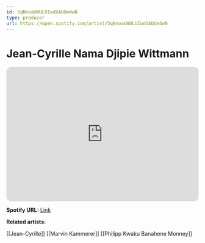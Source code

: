 ```yaml
---
id: 5qNnoaUWULUIwdGAbUm4wN
type: producer
url: https://open.spotify.com/artist/5qNnoaUWULUIwdGAbUm4wN
---
```

# Jean-Cyrille Nama Djipie Wittmann

<iframe style="border-radius:12px" src="https://open.spotify.com/embed/artist/5qNnoaUWULUIwdGAbUm4wN" width="100%" height="352" frameBorder="0" allowfullscreen="" allow="autoplay; clipboard-write; encrypted-media; fullscreen; picture-in-picture" loading="lazy"></iframe>

**Spotify URL:** [Link](https://open.spotify.com/artist/5qNnoaUWULUIwdGAbUm4wN)

**Related artists:**

[[Jean-Cyrille]]
[[Marvin Kammerer]]
[[Philipp Kwaku Banahene Monney]]
